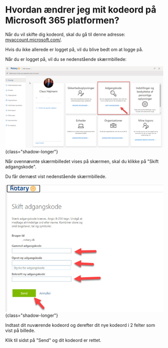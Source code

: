 # Hvordan ændrer jeg mit kodeord på Microsoft 365 platformen?

Når du vil skifte dig kodeord, skal du gå til denne adresse: <a href=https://myaccount.microsoft.com/ target=_blank>myaccount.microsoft.com/</a>.

Hvis du ikke allerede er logget på, vil du blive bedt om at logge på.

Når du er logget på, vil du se nedenstående skærmbillede:


![Skift kodeord](images/kodeord001.jpg){class="shadow-longer"}


Når ovennævnte skærmbilledet vises på skærmen, skal du klikke på "Skift adgangskode".

Du får dernæst vist nedenstående skærmbillede.


![Skift kodeord](images/kodeord002.jpg){class="shadow-longer"}


Indtast dit nuværende kodeord og derefter dit nye kodeord i 2 felter som vist på billede.

Klik til sidst på "Send" og dit kodeord er rettet.
